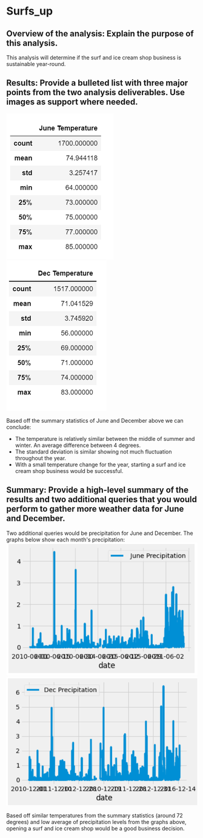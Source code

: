 # Surfs_up
## Overview of the analysis: Explain the purpose of this analysis.
This analysis will determine if the surf and ice cream shop business is sustainable year-round.
## Results: Provide a bulleted list with three major points from the two analysis deliverables. Use images as support where needed.
![junetemp](Resources/junetemp.png) ![dectemp](Resources/dectemp.png)</br>

Based off the summary statistics of June and December above we can conclude:
- The temperature is relatively similar between the middle of summer and winter. An average difference between 4 degrees.
- The standard deviation is similar showing not much fluctuation throughout the year.
- With a small temperature change for the year, starting a surf and ice cream shop business would be successful.

## Summary: Provide a high-level summary of the results and two additional queries that you would perform to gather more weather data for June and December.
Two additional queries would be precipitation for June and December. The graphs below show each month's precipitation:</br>
![junerain](Resources/junerain.png) ![decrain](Resources/decrain.png)</br>

Based off similar temperatures from the summary statistics (around 72 degrees) and low average of precipitation levels from the graphs above, opening a surf and ice cream shop would be a good business decision.
